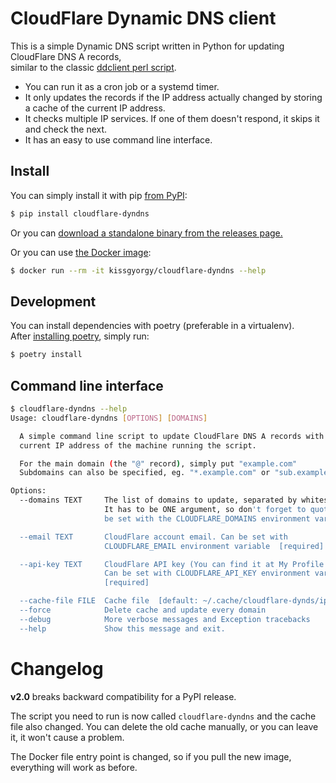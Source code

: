 # CloudFlare Dynamic DNS client

This is a simple Dynamic DNS script written in Python for updating CloudFlare DNS A records,  
similar to the classic [ddclient perl script](https://sourceforge.net/p/ddclient/wiki/Home/).

- You can run it as a cron job or a systemd timer.
- It only updates the records if the IP address actually changed by storing a
  cache of the current IP address.
- It checks multiple IP services. If one of them doesn't respond, it skips it and check the next.
- It has an easy to use command line interface.

## Install

You can simply install it with pip [from PyPI](https://pypi.org/project/cloudflare-dyndns/):

```bash
$ pip install cloudflare-dyndns
```

Or you can [download a standalone binary from the releases page.](https://github.com/kissgyorgy/cloudflare-dyndns/releases/)

Or you can use [the Docker image](https://hub.docker.com/repository/docker/kissgyorgy/cloudflare-dyndns):

```bash
$ docker run --rm -it kissgyorgy/cloudflare-dyndns --help
```

## Development

You can install dependencies with poetry (preferable in a virtualenv).  
After [installing poetry](https://poetry.eustace.io/docs/#installation), simply run:

```bash
$ poetry install
```

## Command line interface

```bash
$ cloudflare-dyndns --help
Usage: cloudflare-dyndns [OPTIONS] [DOMAINS]

  A simple command line script to update CloudFlare DNS A records with the
  current IP address of the machine running the script.

  For the main domain (the "@" record), simply put "example.com"
  Subdomains can also be specified, eg. "*.example.com" or "sub.example.com"

Options:
  --domains TEXT     The list of domains to update, separated by whitespace.
                     It has to be ONE argument, so don't forget to quote! Can
                     be set with the CLOUDFLARE_DOMAINS environment variable.

  --email TEXT       CloudFlare account email. Can be set with
                     CLOUDFLARE_EMAIL environment variable  [required]

  --api-key TEXT     CloudFlare API key (You can find it at My Profile page).
                     Can be set with CLOUDFLARE_API_KEY environment variable.
                     [required]

  --cache-file FILE  Cache file  [default: ~/.cache/cloudflare-dynds/ip.cache]
  --force            Delete cache and update every domain
  --debug            More verbose messages and Exception tracebacks
  --help             Show this message and exit.
```

# Changelog

**v2.0** breaks backward compatibility for a PyPI release.

The script you need to run is now called `cloudflare-dyndns` and the cache file
also changed. You can delete the old cache manually, or you can leave it, it
won't cause a problem.

The Docker file entry point is changed, so if you pull the new image, everything
will work as before.
